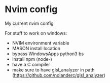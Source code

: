 # Nvim config

My current nvim config

For stuff to work on windows:

- NVIM environment variable
- MASON install location
- bypass WindowsApps python3 bs
- install npm (node-<something>)
- have a C compiler
- make sure to have glsl_analyzer in path (https://github.com/nolanderc/glsl_analyzer)
